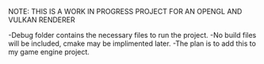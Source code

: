 NOTE: THIS IS A WORK IN PROGRESS PROJECT FOR AN OPENGL AND VULKAN RENDERER

-Debug folder contains the necessary files to run the project.
-No build files will be included, cmake may be implimented later.
-The plan is to add this to my game engine project.